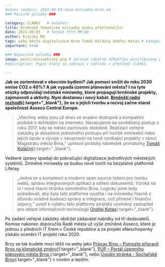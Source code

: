 ```yaml
---
#název souboru: 2021-09-03-nove-miniweby-brno.md
### Povinné položky ###

category: CLANKY   # nešahat!
title: Brněnské tématické miniweby budou přehlednější!
date: 2021-09-03   # formát YYYY-MM-DD
author: Krajský MO
tags: weby-města digitalizace Brno Tomáš-Koláčný Ondřej-Kotas # kategorie odděleny mezerami, např. volby zemědělství životní-prostředí piráti (viz https://jihomoravsky.pirati.cz/tags/)
important: true

### Nepovinné položky ###
image: posts/miniwebisky.png # obrázek ideálně 420x677px minifikovaný přes https://tinypng.com/
#description: Popis který se zobrazí v náhledu v přehledů článků.

---
```

**Jak se zorientovat v obecním bydlení? Jak pomoci snížit do roku 2030 emise CO2 o 40%? A jak vypadá územní plánování města? I na tyto otázky odpovídají městské miniweby, které propagují brněnské projekty, zajímavosti a aktivity. Nyní dostanou i  nový kabát. [Brněnští radní rozhodli](https://www.brno.cz/brno-aktualne/tiskovy-servis/tiskove-zpravy/a/o-tematicke-miniweby-mesta-se-bude-starat-novy-dodavatel/){:target="_blank"}, že se o jejich tvorbu a rozvoj začne starat společnost Asseco Central Europe.**

> „Všechny weby jsou už dnes ve snadno dostupné a kompaktní podobě k dohledání na internetu. Navazujeme na osvědčený postup z roku 2017, kdy se město zachovalo obdobně. Realizací veřejné zakázky je dosaženo jednotného postupu při tvorbě miniwebů nebo jejich úprav a vývoje v návaznosti na nově vznikající projekty v rámci Magistrátu města Brna,“ upřesnil pirátský náměstek primátorky [Tomáš Koláčný](https://jihomoravsky.pirati.cz/lide/tomas-kolacny/){:target="_blank"}. 
> 

Veškeré úpravy spadají do pokračující digitalizace jednotlivých městských systémů. Zmíněné miniweby se budou nově tvořit na bezplatné platformě Liferay. 

> „Jedná se o komplexní a moderní open source řešení pro tvorbu webů, správu integrovaných aplikací a sdílení dokumentů. Vzniká na ní i nová hlavní stránka samotného Brna. Logicky jsme tedy požadovali, aby byla tato platforma využita i na miniweby hlavně z důvodu snadné budoucí správy a integrace, což přinese i finanční úspory,“ uvedl k výběru této platformy pirátský uvolněný zastupitel pro oblast informačních technologií [Ondřej Kotas](https://jihomoravsky.pirati.cz/lide/ondrej-kotas/){:target="_blank"}.
> 

Po zadání veřejné zakázky obdržel zadavatel nabídky od tří dodavatelů. Komise nakonec doporučila Radě města už výše zmíněné Asseco, které je jednou z předních IT firem v České republice a za projekt eNeschopenky získalo ocenění IT projekt roku 2020. 

Brzy se tak budete moci těšit na weby jako [Priprav Brno – Pomozte připravit Brno na klimatické změny!](https://priprav.brno.cz/){:target="_blank"}, [PUP – Portál územního plánování města Brna ](https://upmb.brno.cz/){:target="_blank"}, nebo [Úvodní stránka - Sochařské Brno](https://socharske.brno.cz/){:target="_blank"} v novém a lepším. 


